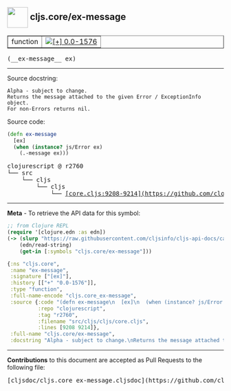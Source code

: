 ## <img width="48px" valign="middle" src="http://i.imgur.com/Hi20huC.png"> cljs.core/ex-message

 <table border="1">
<tr>

<td>function</td>
<td><a href="https://github.com/cljsinfo/cljs-api-docs/tree/0.0-1576"><img valign="middle" alt="[+] 0.0-1576" src="https://img.shields.io/badge/+-0.0--1576-lightgrey.svg"></a> </td>
</tr>
</table>

 <samp>
(__ex-message__ ex)<br>
</samp>

---




Source docstring:

```
Alpha - subject to change.
Returns the message attached to the given Error / ExceptionInfo object.
For non-Errors returns nil.
```

Source code:

```clj
(defn ex-message
  [ex]
  (when (instance? js/Error ex)
    (.-message ex)))
```

 <pre>
clojurescript @ r2760
└── src
    └── cljs
        └── cljs
            └── <ins>[core.cljs:9208-9214](https://github.com/clojure/clojurescript/blob/r2760/src/cljs/cljs/core.cljs#L9208-L9214)</ins>
</pre>


---

__Meta__ - To retrieve the API data for this symbol:

```clj
;; from Clojure REPL
(require '[clojure.edn :as edn])
(-> (slurp "https://raw.githubusercontent.com/cljsinfo/cljs-api-docs/catalog/cljs-api.edn")
    (edn/read-string)
    (get-in [:symbols "cljs.core/ex-message"]))
```

```clj
{:ns "cljs.core",
 :name "ex-message",
 :signature ["[ex]"],
 :history [["+" "0.0-1576"]],
 :type "function",
 :full-name-encode "cljs.core_ex-message",
 :source {:code "(defn ex-message\n  [ex]\n  (when (instance? js/Error ex)\n    (.-message ex)))",
          :repo "clojurescript",
          :tag "r2760",
          :filename "src/cljs/cljs/core.cljs",
          :lines [9208 9214]},
 :full-name "cljs.core/ex-message",
 :docstring "Alpha - subject to change.\nReturns the message attached to the given Error / ExceptionInfo object.\nFor non-Errors returns nil."}

```

---

__Contributions__ to this document are accepted as Pull Requests to the following file:

 <pre>
[cljsdoc/cljs.core_ex-message.cljsdoc](https://github.com/cljsinfo/cljs-api-docs/blob/master/cljsdoc/cljs.core_ex-message.cljsdoc)
</pre>

